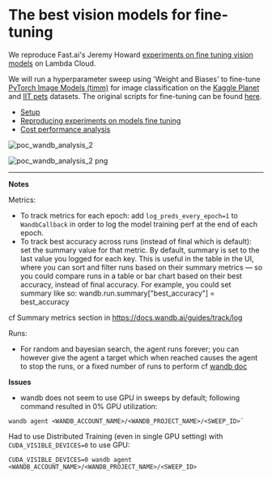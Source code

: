 # The best vision models for fine-tuning

We reproduce Fast.ai's Jeremy Howard [experiments on fine tuning vision models](https://www.kaggle.com/code/jhoward/the-best-vision-models-for-fine-tuning/notebook) on Lambda Cloud.
 
We will run a hyperparameter sweep using 'Weight and Biases' to fine-tune  [PyTorch Image Models (timm)](https://github.com/rwightman/pytorch-image-models) for image classification on the [Kaggle Planet](https://www.kaggle.com/c/planet-understanding-the-amazon-from-space/data) and [IIT pets](https://www.robots.ox.ac.uk/~vgg/data/pets/) datasets. The original scripts for fine-tuning can be found [here](https://github.com/tcapelle/fastai_timm). 

* [Setup](./docs/setup.md)
* [Reproducing experiments on models fine tuning](./docs/sweep.md)
* [Cost performance analysis](./summary_fastai.ipynb)


![poc_wandb_analysis_2](https://user-images.githubusercontent.com/14501798/178616439-f68a1b07-6a06-4e79-9be3-62c731757981.png)


![poc_wandb_analysis_2 png](https://user-images.githubusercontent.com/14501798/178616472-aa7e7a5f-60a6-455b-89eb-26418e9befe3.png)


  
---

**Notes**

Metrics:
* To track metrics for each epoch: add `log_preds_every_epoch=1` to `WandbCallback` in order to log the model training perf at the end of each epoch.
* To track best accuracy across runs (instead of final which is default): set the summary value for that metric. By default, summary is set to the last value you logged for each key. This is useful in the table in the UI, where you can sort and filter runs based on their summary metrics — so you could compare runs in a table or bar chart based on their best accuracy, instead of final accuracy. For example, you could set summary like so: wandb.run.summary["best_accuracy"] = best_accuracy

cf Summary metrics section in https://docs.wandb.ai/guides/track/log


Runs:
* For random and bayesian search, the agent runs forever; you can however give the agent a target which when reached causes the agent to stop the runs, or a fixed number of runs to perform cf [wandb doc](https://docs.wandb.ai/guides/sweeps/faq#why-are-my-sweep-agents-running-forever-is-there-a-way-to-set-a-maximum-number-of-runs)




**Issues**

* wandb does not seem to use GPU in sweeps by default; following command resulted in 0% GPU utilization:
```
wandb agent <WANDB_ACCOUNT_NAME>/<WANDB_PROJECT_NAME>/<SWEEP_ID>`
```

Had to use Distributed Training (even in single GPU setting) with `CUDA_VISIBLE_DEVICES=0` to use GPU:
```
CUDA_VISIBLE_DEVICES=0 wandb agent <WANDB_ACCOUNT_NAME>/<WANDB_PROJECT_NAME>/<SWEEP_ID>
```

